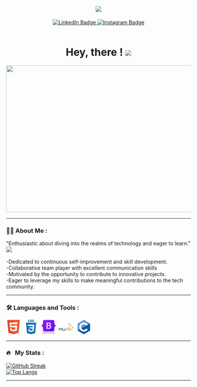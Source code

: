 <div id="header" align="center">
  <img src="https://media.giphy.com/media/WIQ0N0OUvei1OW1h9Z/giphy.gif" width="200"/>
</div>
<br>
<div id="badges" align="center">
  <a href="https://www.linkedin.com/in/shaurya-aggarwal-iitp/">
    <img src="https://img.shields.io/badge/LinkedIn-blue?style=for-the-badge&logo=linkedin&logoColor=white" alt="LinkedIn Badge"/>
  </a>
  <a href="https://www.instagram.com/shaurya_0.7_">
    <img src="https://img.shields.io/badge/Instagram-red?style=for-the-badge&logo=instagram&logoColor=white" alt="Instagram Badge"/>
  </a>
</div>
<div id="badges" align="center">
  <img src="https://komarev.com/ghpvc/?username=Shaurya-Aggarwal07&style=flat-square&color=blue" alt=""/>
</div>
<h1 align="center">
  Hey, there !
  <img src="https://media.giphy.com/media/hvRJCLFzcasrR4ia7z/giphy.gif" width="30px"/>
</h1>
<div align="center">
  <img src="https://media.giphy.com/media/WtTnAfZn6aVJfBzlN3/giphy.gif" width="600" height="400"/>
</div>

---

### 👨‍💻 About Me :
"Enthusiastic about diving into the realms of technology and eager to learn." <img src="https://media.giphy.com/media/WUlplcMpOCEmTGBtBW/giphy.gif" width="30"> 

-Dedicated to continuous self-improvement and skill development.<br>
-Collaborative team player with excellent communication skills<br>
-Motivated by the opportunity to contribute to innovative projects.<br>
-Eager to leverage my skills to make meaningful contributions to the tech community.<br>

---

### :hammer_and_wrench: Languages and Tools :
<div>
  <img src="https://github.com/devicons/devicon/blob/master/icons/html5/html5-original.svg" title="HTML5" alt="HTML" width="40" height="40"/>&nbsp;
  <img src="https://github.com/devicons/devicon/blob/master/icons/css3/css3-plain-wordmark.svg"  title="CSS3" alt="CSS" width="40" height="40"/>&nbsp;
  <img src="https://github.com/devicons/devicon/blob/master/icons/bootstrap/bootstrap-original-wordmark.svg"  title="bootstrap" alt="bootstrap" width="40" height="40"/>&nbsp;
  <img src="https://github.com/devicons/devicon/blob/master/icons/mysql/mysql-original-wordmark.svg" title="MySQL"  alt="MySQL" width="40" height="40"/>&nbsp;
  <img src="https://github.com/devicons/devicon/blob/master/icons/c/c-original.svg" title="C" **alt="C" width="40" height="40"/>
</div>

---
### 🔥 &nbsp; My Stats :
[![GitHub Streak](https://streak-stats.demolab.com/?user=Shaurya-Aggarwal07&theme=dark)](https://git.io/streak-stats)
<br>
[![Top Langs](https://github-readme-stats.vercel.app/api/top-langs/?username=Shaurya-Aggarwal07&layout=compact&theme=vision-friendly-dark)](https://github.com/anuraghazra/github-readme-stats)

---
